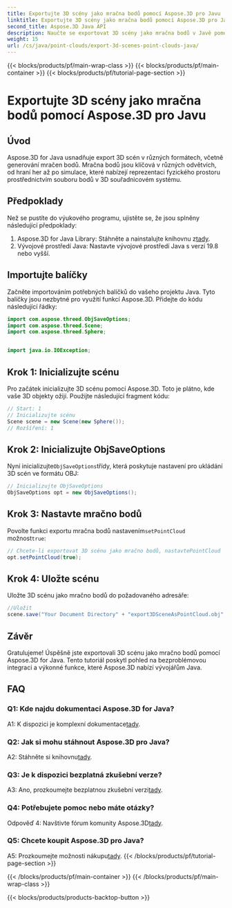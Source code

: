 ```yaml
---
title: Exportujte 3D scény jako mračna bodů pomocí Aspose.3D pro Javu
linktitle: Exportujte 3D scény jako mračna bodů pomocí Aspose.3D pro Javu
second_title: Aspose.3D Java API
description: Naučte se exportovat 3D scény jako mračna bodů v Javě pomocí Aspose.3D. Vylepšete své aplikace pomocí výkonné 3D grafiky a vizualizace.
weight: 15
url: /cs/java/point-clouds/export-3d-scenes-point-clouds-java/
---
```


{{< blocks/products/pf/main-wrap-class >}}
{{< blocks/products/pf/main-container >}}
{{< blocks/products/pf/tutorial-page-section >}}

# Exportujte 3D scény jako mračna bodů pomocí Aspose.3D pro Javu

## Úvod

Aspose.3D for Java usnadňuje export 3D scén v různých formátech, včetně generování mračen bodů. Mračna bodů jsou klíčová v různých odvětvích, od hraní her až po simulace, které nabízejí reprezentaci fyzického prostoru prostřednictvím souboru bodů v 3D souřadnicovém systému.

## Předpoklady

Než se pustíte do výukového programu, ujistěte se, že jsou splněny následující předpoklady:

1.  Aspose.3D for Java Library: Stáhněte a nainstalujte knihovnu z[tady](https://releases.aspose.com/3d/java/).
2. Vývojové prostředí Java: Nastavte vývojové prostředí Java s verzí 19.8 nebo vyšší.

## Importujte balíčky

Začněte importováním potřebných balíčků do vašeho projektu Java. Tyto balíčky jsou nezbytné pro využití funkcí Aspose.3D. Přidejte do kódu následující řádky:

```java
import com.aspose.threed.ObjSaveOptions;
import com.aspose.threed.Scene;
import com.aspose.threed.Sphere;


import java.io.IOException;
```

## Krok 1: Inicializujte scénu

Pro začátek inicializujte 3D scénu pomocí Aspose.3D. Toto je plátno, kde vaše 3D objekty ožijí. Použijte následující fragment kódu:

```java
// Start: 1
// Inicializujte scénu
Scene scene = new Scene(new Sphere());
// Rozšíření: 1
```

## Krok 2: Inicializujte ObjSaveOptions

 Nyní inicializujte`ObjSaveOptions`třídy, která poskytuje nastavení pro ukládání 3D scén ve formátu OBJ:

```java
// Inicializujte ObjSaveOptions
ObjSaveOptions opt = new ObjSaveOptions();
```

## Krok 3: Nastavte mračno bodů

 Povolte funkci exportu mračna bodů nastavením`setPointCloud` možnost`true`:

```java
// Chcete-li exportovat 3D scénu jako mračno bodů, nastavtePointCloud
opt.setPointCloud(true);
```

## Krok 4: Uložte scénu

Uložte 3D scénu jako mračno bodů do požadovaného adresáře:

```java
//Uložit
scene.save("Your Document Directory" + "export3DSceneAsPointCloud.obj", opt);
```

## Závěr

Gratulujeme! Úspěšně jste exportovali 3D scénu jako mračno bodů pomocí Aspose.3D for Java. Tento tutoriál poskytl pohled na bezproblémovou integraci a výkonné funkce, které Aspose.3D nabízí vývojářům Java.

## FAQ

### Q1: Kde najdu dokumentaci Aspose.3D for Java?

 A1: K dispozici je komplexní dokumentace[tady](https://reference.aspose.com/3d/java/).

### Q2: Jak si mohu stáhnout Aspose.3D pro Java?

 A2: Stáhněte si knihovnu[tady](https://releases.aspose.com/3d/java/).

### Q3: Je k dispozici bezplatná zkušební verze?

 A3: Ano, prozkoumejte bezplatnou zkušební verzi[tady](https://releases.aspose.com/).

### Q4: Potřebujete pomoc nebo máte otázky?

 Odpověď 4: Navštivte fórum komunity Aspose.3D[tady](https://forum.aspose.com/c/3d/18).

### Q5: Chcete koupit Aspose.3D pro Java?

 A5: Prozkoumejte možnosti nákupu[tady](https://purchase.aspose.com/buy).
{{< /blocks/products/pf/tutorial-page-section >}}

{{< /blocks/products/pf/main-container >}}
{{< /blocks/products/pf/main-wrap-class >}}

{{< blocks/products/products-backtop-button >}}
